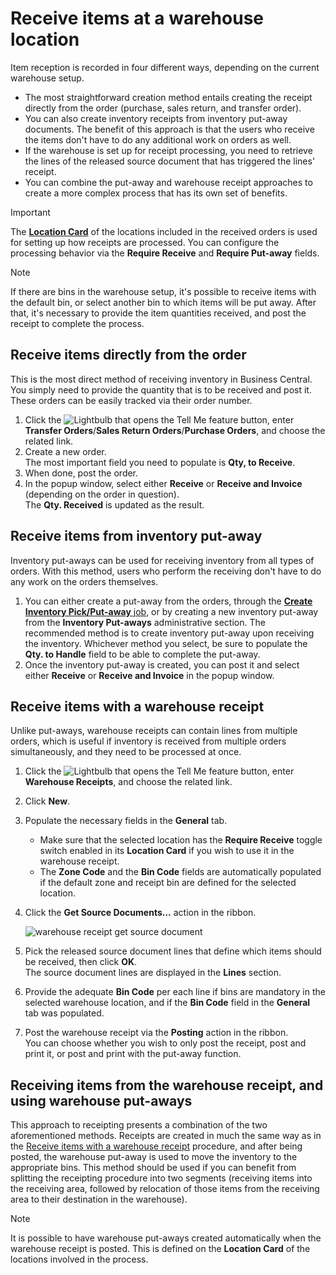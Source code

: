 # Receive items at a warehouse location

Item reception is recorded in four different ways, depending on the current warehouse setup.

- The most straightforward creation method entails creating the receipt directly from the order (purchase, sales return, and transfer order).
- You can also create inventory receipts from inventory put-away documents. The benefit of this approach is that the users who receive the items don't have to do any additional work on orders as well.
- If the warehouse is set up for receipt processing, you need to retrieve the lines of the released source document that has triggered the lines' receipt. 
- You can combine the put-away and warehouse receipt approaches to create a more complex process that has its own set of benefits. 

> [!Important]
> The [**Location Card**](../reference/location_card.md) of the locations included in the received orders is used for setting up how receipts are processed. You can configure the processing behavior via the **Require Receive** and **Require Put-away** fields. 

> [!Note]
> If there are bins in the warehouse setup, it's possible to receive items with the default bin, or select another bin to which items will be put away. After that, it's necessary to provide the item quantities received, and post the receipt to complete the process.

## Receive items directly from the order

This is the most direct method of receiving inventory in Business Central. You simply need to provide the quantity that is to be received and post it. These orders can be easily tracked via their order number. 

1. Click the ![Lightbulb that opens the Tell Me feature](../../images/Icons/Lightbulb_icon.png "Tell Me what you want to do") button, enter **Transfer Orders**/**Sales Return Orders**/**Purchase Orders**, and choose the related link.      
2. Create a new order.     
   The most important field you need to populate is **Qty, to Receive**.
3. When done, post the order.
4. In the popup window, select either **Receive** or **Receive and Invoice** (depending on the order in question).      
   The **Qty. Received** is updated as the result. 

## Receive items from inventory put-away

Inventory put-aways can be used for receiving inventory from all types of orders. With this method, users who perform the receiving don't have to do any work on the orders themselves.

1. You can either create a put-away from the orders, through the [**Create Inventory Pick/Put-away** job](create_inventory_pick_action.md), or by creating a new inventory put-away from the **Inventory Put-aways** administrative section. The recommended method is to create inventory put-away upon receiving the inventory.
   Whichever method you select, be sure to populate the **Qty. to Handle** field to be able to complete the put-away.
2. Once the inventory put-away is created, you can post it and select either **Receive** or **Receive and Invoice** in the popup window. 


## Receive items with a warehouse receipt

Unlike put-aways, warehouse receipts can contain lines from multiple orders, which is useful if inventory is received from multiple orders simultaneously, and they need to be processed at once. 

1. Click the ![Lightbulb that opens the Tell Me feature](../../images/Icons/Lightbulb_icon.png "Tell Me what you want to do") button, enter **Warehouse Receipts**, and choose the related link.      
2. Click **New**. 
3. Populate the necessary fields in the **General** tab.    
   - Make sure that the selected location has the **Require Receive** toggle switch enabled in its **Location Card** if you wish to use it in the warehouse receipt.     
   - The **Zone Code** and the **Bin Code** fields are automatically populated if the default zone and receipt bin are defined for the selected location.
4. Click the **Get Source Documents...** action in the ribbon.

    ![warehouse receipt get source document](../images/get_source_document.PNG)

5. Pick the released source document lines that define which items should be received, then click **OK**.       
   The source document lines are displayed in the **Lines** section.
6. Provide the adequate **Bin Code** per each line if bins are mandatory in the selected warehouse location, and if the **Bin Code** field in the **General** tab was populated.
7. Post the warehouse receipt via the **Posting** action in the ribbon.     
   You can choose whether you wish to only post the receipt, post and print it, or post and print with the put-away function.

## Receiving items from the warehouse receipt, and using warehouse put-aways

This approach to receipting presents a combination of the two aforementioned methods. Receipts are created in much the same way as in the [Receive items with a warehouse receipt](../howto/receive_items.md#receive-items-with-a-warehouse-receipt) procedure, and after being posted, the warehouse put-away is used to move the inventory to the appropriate bins. This method should be used if you can benefit from splitting the receipting procedure into two segments (receiving items into the receiving area, followed by relocation of those items from the receiving area to their destination in the warehouse).

> [!Note] 
> It is possible to have warehouse put-aways created automatically when the warehouse receipt is posted. This is defined on the **Location Card** of the locations involved in the process.
